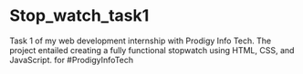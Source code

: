# Stop_watch_task1
Task 1 of my web development internship with Prodigy Info Tech. The project entailed creating a fully functional stopwatch using HTML, CSS, and JavaScript. for #ProdigyInfoTech
